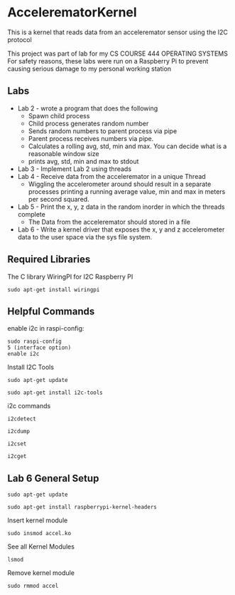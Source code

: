 # AccelerematorKernel

This is a kernel that reads data from an acceleremator sensor using the I2C protocol

This project was part of lab for my CS COURSE 444 OPERATING SYSTEMS
For safety reasons, these labs were run on a Raspberry Pi to prevent causing serious damage to my personal working station

## Labs

- Lab 2 - wrote a program that does the following
  - Spawn child process
  - Child process generates random number
  - Sends random numbers to parent process via pipe
  - Parent process receives numbers via pipe.
  - Calculates a rolling avg, std, min and max. You can decide what is a reasonable window size
  - prints avg, std, min and max to stdout
- Lab 3 - Implement Lab 2 using threads
- Lab 4 - Receive data from the acceleremator in a unique Thread
  - Wiggling the accelerometer around should result in a separate processes printing a running average value, min and max in meters per second squared.
- Lab 5 - Print the x, y, z data in the random inorder in which the threads complete
  - The Data from the acceleremator should stored in a file
- Lab 6 - Write a kernel driver that exposes the x, y and z accelerometer data to the user space via the sys file system.

## Required Libraries

The C library WiringPI for I2C Raspberry PI

```
sudo apt-get install wiringpi
```

## Helpful Commands

enable i2c in raspi-config:

```
sudo raspi-config
5 (interface option)
enable i2c
```

Install I2C Tools

```
sudo apt-get update

sudo apt-get install i2c-tools
```

i2c commands

```
i2cdetect

i2cdump

i2cset

i2cget
```

## Lab 6 General Setup

```
sudo apt-get update

sudo apt-get install raspberrypi-kernel-headers

```

Insert kernel module

```
sudo insmod accel.ko
```

See all Kernel Modules

```
lsmod
```

Remove kernel module

```
sudo rmmod accel
```
